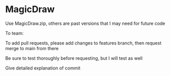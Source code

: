 # MagicDraw

Use MagicDraw.zip, others are past versions that I may need for future code

To team:

To add pull requests, please add changes to features branch, then request merge to main from there

Be sure to test thoroughly before requesting, but I will test as well

Give detailed explanation of commit
